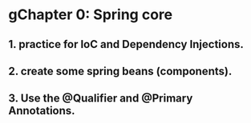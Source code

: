 # gChapter 0: Spring core 

## 1. practice for IoC and Dependency Injections.
## 2. create some spring beans (components).
## 3. Use the @Qualifier and @Primary Annotations.
